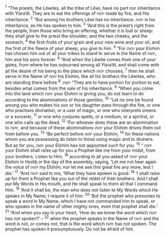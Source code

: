 <sup>1</sup> “The priests, the Lĕwites, all the tribe of Lĕwi, have no part nor inheritance with Yisra’ĕl. They are to eat the offerings of יהוה made by fire, and His inheritance.
<sup>2</sup> “But among his brothers Lĕwi has no inheritance. יהוה is his inheritance, as He has spoken to him.
<sup>3</sup> “And this is the priest’s right from the people, from those who bring an offering, whether it is bull or sheep: they shall give to the priest the shoulder, and the two cheeks, and the stomach;
<sup>4</sup> the first-fruits of your grain and your new wine and your oil, and the first of the fleece of your sheep, you give to him.
<sup>5</sup> “For יהוה your Elohim has chosen him out of all your tribes to stand to serve in the Name of יהוה, him and his sons forever.
<sup>6</sup> “And when the Lĕwite comes from one of your gates, from where he has sojourned among all Yisra’ĕl, and shall come with all the desire of his being to the place which יהוה chooses,
<sup>7</sup> then he shall serve in the Name of יהוה his Elohim, like all his brothers the Lĕwites, who are standing there before יהוה.
<sup>8</sup> “They are to have portion for portion to eat, besides what comes from the sale of his inheritance.
<sup>9</sup> “When you come into the land which יהוה your Elohim is giving you, do not learn to do according to the abominations of those gentiles.
<sup>10</sup> “Let no one be found among you who makes his son or his daughter pass through the fire, or one who practises divination, or a user of magic, or one who interprets omens or a sorcerer,
<sup>11</sup> or one who conjures spells, or a medium, or a spiritist, or one who calls up the dead.
<sup>12</sup> “For whoever does these are an abomination to יהוה, and because of these abominations יהוה your Elohim drives them out from before you.
<sup>13</sup> “Be perfect before יהוה your Elohim,
<sup>14</sup> for these nations whom you are possessing do listen to those using magic and to diviners. But as for you, יהוה your Elohim has not appointed such for you.
<sup>15</sup> “ יהוה your Elohim shall raise up for you a Prophet like me from your midst, from your brothers. Listen to Him,
<sup>16</sup> according to all you asked of יהוה your Elohim in Ḥorĕḇ in the day of the assembly, saying, ‘Let me not hear again the voice of יהוה my Elohim, nor let me see this great fire any more, lest I die.’
<sup>17</sup> “And יהוה said to me, ‘What they have spoken is good.
<sup>18</sup> ‘I shall raise up for them a Prophet like you out of the midst of their brothers. And I shall put My Words in His mouth, and He shall speak to them all that I command Him.
<sup>19</sup> ‘And it shall be, the man who does not listen to My Words which He speaks in My Name, I require it of him.
<sup>20</sup> ‘But the prophet who presumes to speak a word in My Name, which I have not commanded him to speak, or who speaks in the name of other mighty ones, even that prophet shall die.’
<sup>21</sup> “And when you say in your heart, ‘How do we know the word which יהוה has not spoken?’ –
<sup>22</sup> when the prophet speaks in the Name of יהוה and the word is not, or comes not, that is the word which יהוה has not spoken. The prophet has spoken it presumptuously. Do not be afraid of him.
